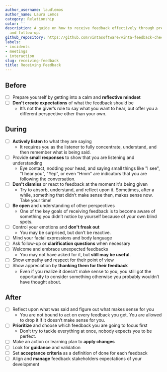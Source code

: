 ```yaml
---
author_username: laudlemos
author_name: Laura Lemos
category: Relationship
color: ''
description: A guide on how to receive feedback effectively through preparation, execution,
  and follow-up.
github_repository: https://github.com/vintasoftware/vinta-feedback-checklists/tree/master/receiving-feedback
labels:
- incidents
- meetings
- interaction
slug: receiving-feedback
title: Receiving Feedback
---
```

## Before

* [ ] Prepare yourself by getting into a calm and **reflective mindset**
* [ ] **Don't create expectations** of what the feedback should be
    * It’s not the giver’s role to say what you want to hear, but offer you a different perspective other than your own.

## During

* [ ] **Actively listen** to what they are saying
    * It requires you as the listener to fully concentrate, understand, and then remember what is being said.
* [ ] Provide **small responses** to show that you are listening and understanding
    * Eye contact, nodding your head, and saying small things like "I see", "I hear you", "Yep", or even "Hmm" are indicators that you are following the conversation.
* [ ] **Don't dismiss** or react to feedback at the moment it's being given
    * Try to absorb, understand, and reflect upon it. Sometimes, after a while, something that didn’t make sense then, makes sense now. Take your time!
* [ ] **Be open** and understanding of other perspectives
    * One of the key goals of receiving feedback is to become aware of something you didn’t notice by yourself because of your own blind spots.
* [ ] Control your emotions and **don't freak out**
    * You may be surprised, but don’t be reactive.
* [ ] Mind your facial expressions and body language
* [ ] Ask follow-up or **clarification questions** when necessary
* [ ] Welcome and embrace unexpected feedbacks
    * You may not have asked for it, but **still may be useful**.
* [ ] Show empathy and respect for their point of view
* [ ] Show appreciation by **thanking them for their feedback**
    * Even if you realize it doesn’t make sense to you, you still got the opportunity to consider something otherwise you probably wouldn’t have thought about.

## After

* [ ] Reflect upon what was said and figure out what makes sense for you
    * You are not bound to act on every feedback you get. You are allowed to drop it if it doesn’t make sense for you.
* [ ] **Prioritize** and choose which feedback you are going to focus first
    * Don’t try to tackle everything at once, nobody expects you to be perfect.
* [ ] Make an action or learning plan to **apply changes**
* [ ] Look for **guidance** and validation
* [ ] Set **acceptance criteria** as a definition of done for each feedback
* [ ] Align and **manage** feedback stakeholders expectations of your development
